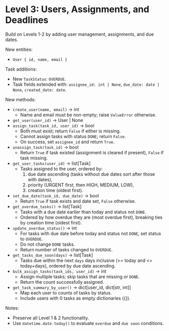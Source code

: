 # Level 3: Users, Assignments, and Deadlines

Build on Levels 1-2 by adding user management, assignments, and due dates.

New entities:
- `User { id, name, email }`

Task additions:
- New `TaskStatus`: `OVERDUE`.
- Task fields extended with: `assignee_id: int | None`, `due_date: date | None`, `created_date: date`.

New methods:
- `create_user(name, email)` -> int
  - Name and email must be non-empty; raise `ValueError` otherwise.
- `get_user(user_id)` -> User | None
- `assign_task(task_id, user_id)` -> bool
  - Both must exist; return `False` if either is missing.
  - Cannot assign tasks with status `DONE`; return `False`.
  - On success, set `assignee_id` and return `True`.
- `unassign_task(task_id)` -> bool
  - Return `True` if task existed (assignment is cleared if present), `False` if task missing.
- `get_user_tasks(user_id)` -> list[Task]
  - Tasks assigned to the user, ordered by:
    1) due date ascending (tasks without due dates sort after those with dates),
    2) priority (URGENT first, then HIGH, MEDIUM, LOW),
    3) creation time (oldest first).
- `set_due_date(task_id, due_date)` -> bool
  - Return `True` if task exists and date set, `False` otherwise.
- `get_overdue_tasks()` -> list[Task]
  - Tasks with a due date earlier than today and status not `DONE`.
  - Ordered by how overdue they are (most overdue first), breaking ties by creation time (oldest first).
- `update_overdue_status()` -> int
  - For tasks with due date before today and status not `DONE`, set status to `OVERDUE`.
  - Do not change `DONE` tasks.
  - Return number of tasks changed to `OVERDUE`.
- `get_tasks_due_soon(days)` -> list[Task]
  - Tasks due within the next `days` days inclusive (>= today and <= today+days), ordered by due date ascending.
- `bulk_assign_tasks(task_ids, user_id)` -> int
  - Assign multiple tasks; skip tasks that are missing or `DONE`.
  - Return the count successfully assigned.
- `get_task_summary_by_user()` -> dict[user_id, dict[str, int]]
  - Map each user to counts of tasks by status.
  - Include users with 0 tasks as empty dictionaries ({}).

Notes:
- Preserve all Level 1 & 2 functionality.
- Use `datetime.date.today()` to evaluate `overdue` and `due soon` conditions.
